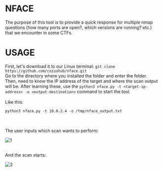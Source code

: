 # NFACE

The purpose of this tool is to provide a quick response for multiple nmap questions (how many ports are open?, which versions are running? etc.) that we encounter in some CTFs.

# USAGE
First, let's download it to our Linux terminal: `git clone https://github.com/cozuxhub/nface.git` <br>
Go to the directory where you installed the folder and enter the folder. <br> 
Then, need to know the IP address of the target and where the scan output will be. After learning these, use the `python3 nface.py -t <target-ip-address> -o <output-destination>` command to start the tool. 
<br><br>Like this:
```
python3 nface.py -t 10.0.2.4 -o /tmp/nface_output.txt
```
<br><br>
The user inputs which scan wants to perform:

![1](https://github.com/cozuxhub/nface/assets/152704509/9659af0d-5c21-4eda-8533-8809520c0273)<br><br>

And the scan starts:

![2](https://github.com/cozuxhub/nface/assets/152704509/78d99604-4348-4396-ae63-ec63e914c3c1)<br><br>


